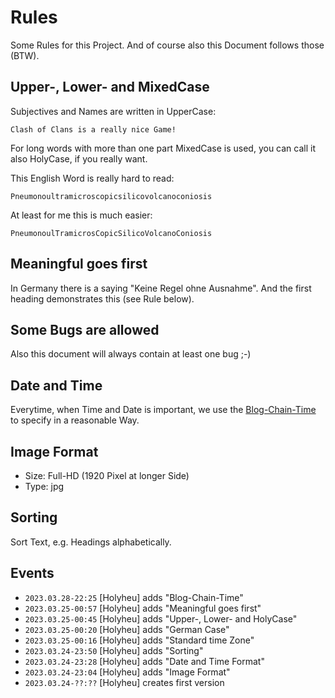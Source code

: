 # Rules

Some Rules for this Project. And of course also this Document follows those (BTW).

## Upper-, Lower- and MixedCase

Subjectives and Names are written in UpperCase:

```
Clash of Clans is a really nice Game!
```

For long words with more than one part MixedCase is used, you can call it also HolyCase, if you really want.

This English Word is really hard to read:

```
Pneumonoultramicroscopicsilicovolcanoconiosis
```

At least for me this is much easier:

```
PneumonoulTramicrosCopicSilicoVolcanoConiosis
```

## Meaningful goes first

In Germany there is a saying "Keine Regel ohne Ausnahme". And the first heading demonstrates this (see Rule below).

## Some Bugs are allowed

Also this document will always contain at least one bug ;-)

## Date and Time

Everytime, when Time and Date is important, we use the [Blog-Chain-Time](1000001.md) to specify in a reasonable Way. 

## Image Format

- Size: Full-HD (1920 Pixel at longer Side)
- Type: jpg

## Sorting

Sort Text, e.g. Headings alphabetically.

## Events

- ```2023.03.28-22:25``` [Holyheu] adds "Blog-Chain-Time"
- ```2023.03.25-00:57``` [Holyheu] adds "Meaningful goes first"
- ```2023.03.25-00:45``` [Holyheu] adds "Upper-, Lower- and HolyCase"
- ```2023.03.25-00:20``` [Holyheu] adds "German Case"
- ```2023.03.25-00:16``` [Holyheu] adds "Standard time Zone"
- ```2023.03.24-23:50``` [Holyheu] adds "Sorting"
- ```2023.03.24-23:28``` [Holyheu] adds "Date and Time Format"
- ```2023.03.24-23:04``` [Holyheu] adds "Image Format"
- ```2023.03.24-??:??``` [Holyheu] creates first version
